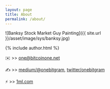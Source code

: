 ```yaml
---
layout: page
title: About
permalink: /about/
---
```


![Banksy Stock Market Guy Painting]({{ site.url }}/asset/image/sys/banksy.jpg)

{% include author.html %}

✉️ >> <one@bitcoinone.net>

✍️ >> [medium/@onebitgram](http://medium.com/@onebitgram), [twitter/onebitgram](http://twitter.com/onebitgram)

⚡️ >> [1ml.com](https://1ml.com/node/0246344c2ff83905bf5b9847f50385f85834df595faedb3983bb97112dd6b8c52d)



